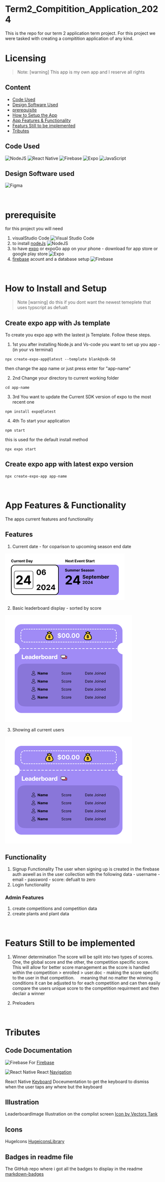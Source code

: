 # Term2_Compitition_Application_2024
 This is the repo for our term 2 application term project. For this project we were tasked with creating a compitition application of any kind. 

# Licensing 
>Note: [warning]
> This app is my own app and I reserve all rights 


## Content

- [Code Used](#code-used)
- [Design Software Used](#design-software-used)
- [prerequisite](#prerequisite)
- [How to Setup the App](#how-to-install-and-setup)
- [App Features & Functionality](#app-features--functionality)
- [Featurs Still to be implemented](#featurs-still-to-be-implemented)
- [Tributes](#tributes)

## Code Used 

![NodeJS](https://img.shields.io/badge/node.js-6DA55F?style=for-the-badge&logo=node.js&logoColor=white)
![React Native](https://img.shields.io/badge/React_Native-20232A?style=for-the-badge&logo=react&logoColor=61DAFB)
![Firebase](https://img.shields.io/badge/firebase-a08021?style=for-the-badge&logo=firebase&logoColor=ffcd34)
![Expo](https://img.shields.io/badge/expo-1C1E24?style=for-the-badge&logo=expo&logoColor=#D04A37)
![JavaScript](https://img.shields.io/badge/javascript-%23323330.svg?style=for-the-badge&logo=javascript&logoColor=%23F7DF1E)

## Design Software used

![Figma](https://img.shields.io/badge/figma-%23F24E1E.svg?style=for-the-badge&logo=figma&logoColor=white)

<br>

# prerequisite

for this project you will need
1. visualStudio Code ![Visual Studio Code](https://img.shields.io/badge/Visual%20Studio%20Code-0078d7.svg?style=for-the-badge&logo=visual-studio-code&logoColor=white)
2. to install [nodeJs](https://nodejs.org/en) ![NodeJS](https://img.shields.io/badge/node.js-6DA55F?style=for-the-badge&logo=node.js&logoColor=white)
3. to have [expo](https://expo.dev) or expoGo app on your phone - download for app store or google play store ![Expo](https://img.shields.io/badge/expo-1C1E24?style=for-the-badge&logo=expo&logoColor=#D04A37)
4. [firebase](https://firebase.google.com/) acount and a database setup ![Firebase](https://img.shields.io/badge/firebase-a08021?style=for-the-badge&logo=firebase&logoColor=ffcd34)

<br>

# How to Install and Setup

> Note [warning]
> do this if you dont want the newest temeplete that uses typscript as defualt

## Create expo app with Js template 
To create you expo app with the lastest js Template. Follow these steps.

1. 1st you after installing Node.js and Vs-code you want to set up you app - (in your vs terminal)

```
npx create-expo-app@latest --template blank@sdk-50
```

then change the app name or just press enter for "app-name"

2. 2nd Change your directory to current working folder

```
cd app-name
```

3. 3rd You want to update the Current SDK version of expo to the most recent one

```
npm install expo@latest
```

4. 4th To start your application 

```
npm start
```

this is used for the default install method

```
npx expo start
```

## Create expo app with latest expo version

```
npx create-expo-app app-name
```

<br>

# App Features & Functionality 

The apps current features and functionality 

## Features 

1. Current date - for coparison to upcoming season end date 

<img src='Readme-Assets\Current Date and Time widget.png'/>

2. Basic leaderboard display - sorted by score

<img src='Readme-Assets\leaderboardWidget.png'/>

3. Showing all current users 

<img src='Readme-Assets\leaderboardWidget.png'/>

## Functionality 

1. Signup Functionality 
    The user when signing up is created in the firebase auth aswell as in the user collection with the following data 
        - username 
        - email
        - password
        - score: defualt to zero
2. Login functionality 

### Admin Features 

1. create competitions and competition data
2. create plants and plant data 

<br>

# Featurs Still to be implemented

1. Winner determination
    The score will be split into two types of scores. One, the global score and the other, the competition specific score.
    This will allow for better score management as the score is handled within the competition > enrolled > user.doc - making the score specific to the user in that competition.
    meaning that no matter the winning conditions it can be adjusted to for each competition and can then easily compare the users unique score to the competition requirment and then declair a winner

2. Preloaders 

<br>

# Tributes 

## Code Documentation

![Firebase](https://img.shields.io/badge/firebase-a08021?style=for-the-badge&logo=firebase&logoColor=ffcd34)
For [Firebase](https://firebase.google.com/docs?hl=en&authuser=0&_gl=1*b7euly*_ga*NTc5MzI4MTI2LjE3MTQwMzM1Mjk.*_ga_CW55HF8NVT*MTcxODM3MTM1NS41OC4xLjE3MTgzNzE1MTkuMTkuMC4w)

![React Native](https://img.shields.io/badge/React_Native-20232A?style=for-the-badge&logo=react&logoColor=61DAFB)
React [Navigation](https://reactnavigation.org/docs/getting-started/)

React Native [Keyboard](https://reactnative.dev/docs/keyboard)
    Doceumentation to get the keyboard to dismiss when the user taps any where but the keyboard



## Illustration 

LeaderboardImage Illustration on the complist screen
<a href="https://www.freepik.com/search">Icon by Vectors Tank</a>

## Icons

HugeIcons
[HugeiconsLibrary](https://hugeicons.com/icons)

## Badges in readme file 

The GitHub repo where i got all the badges to display in the readme
[markdown-badges](https://github.com/Ileriayo/markdown-badges/blob/master/README.md)